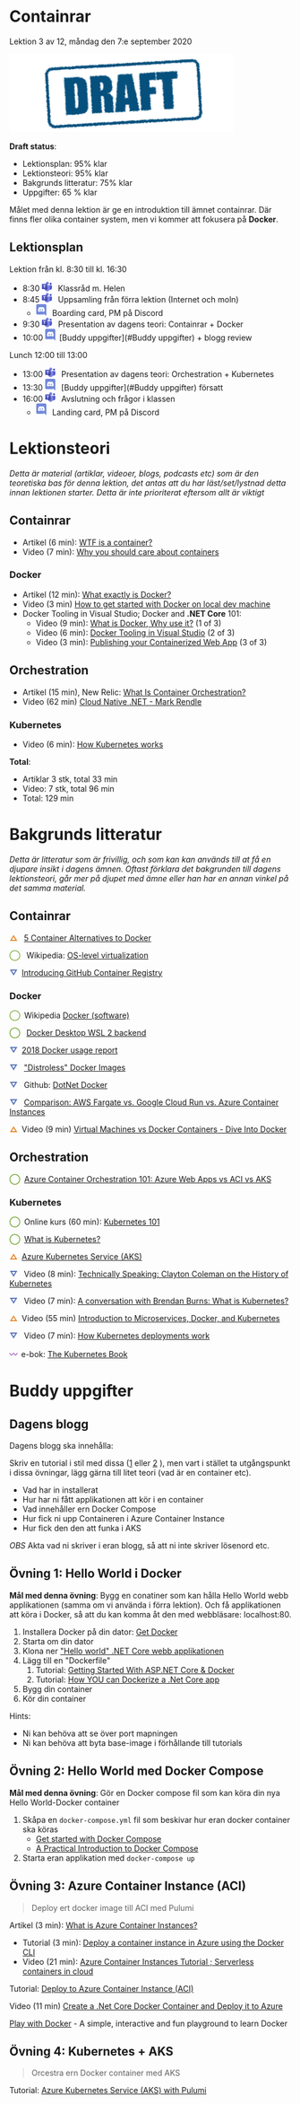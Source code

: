 # Containrar

Lektion 3 av 12, måndag den 7:e september 2020

![Draft](/assets/images/draft.png)

**Draft status**:

* Lektionsplan: 95% klar
* Lektionsteori: 95% klar
* Bakgrunds litteratur: 75% klar
* Uppgifter: 65 % klar

Målet med denna lektion är ge en introduktion till ämnet containrar. Där finns fler olika container system, men vi kommer att fokusera på **Docker**.

## Lektionsplan
Lektion från kl. 8:30 till kl. 16:30

* 8:30 <img style="margin-right:0.5em;" src="assets\images\teams18.png"/> Klassråd m. Helen
* 8:45 <img style="margin-right:0.5em;" src="assets\images\teams18.png"/> Uppsamling från förra lektion (Internet och moln)
  * <img style="margin-right:0.5em;" src="assets\images\discord18.png" alt="Discord"/> Boarding card, PM på Discord
* 9:30 <img style="margin-right:0.5em;" src="assets\images\teams18.png"/> Presentation av dagens teori: Containrar + Docker
* 10:00 <img style="margin-right:0.5em;" src="assets\images\discord18.png" alt="Discord"/>[Buddy uppgifter](#Buddy uppgifter) + blogg review

Lunch 12:00 till 13:00

* 13:00 <img style="margin-right:0.5em;" src="assets\images\teams18.png"/> Presentation av dagens teori: Orchestration + Kubernetes
* 13:30 <img style="margin-right:0.5em;" src="assets\images\discord18.png" alt="Discord"/> [Buddy uppgifter](#Buddy uppgifter) försatt
* 16:00 <img style="margin-right:0.5em;" src="assets\images\teams18.png"/> Avslutning och frågor i klassen
  * <img style="margin-right:0.5em;" src="assets\images\discord18.png" alt="Discord"/> Landing card, PM på Discord

# Lektionsteori
*Detta är material (artiklar, videoer, blogs, podcasts etc) som är den teoretiska bas för denna lektion, det antas att du har läst/set/lystnad detta innan lektionen starter. Detta är inte prioriterat eftersom allt är viktigt*

## Containrar

* Artikel (6 min): [WTF is a container?](https://techcrunch.com/2016/10/16/wtf-is-a-container)
* Video (7 min): [Why you should care about containers](https://www.youtube.com/watch?v=EUitQ8DaZW8)

### Docker

* Artikel (12 min): [What exactly is Docker?](https://medium.com/swlh/what-exactly-is-docker-1dd62e1fde38)
* Video (3 min) [How to get started with Docker on local dev machine](https://www.youtube.com/watch?v=Kx7mOgdr3Ro)
* Docker Tooling in Visual Studio; Docker and **.NET Core** 101:
  * Video (9 min): [What is Docker, Why use it?](https://www.youtube.com/watch?v=vmnvOITMoIg&list=PLdo4fOcmZ0oUvXP_Pt2zOgk8dTWagGs_P) (1 of 3)
  * Video (6 min): [Docker Tooling in Visual Studio](https://www.youtube.com/watch?v=k2sskhYEPkI&list=PLdo4fOcmZ0oUvXP_Pt2zOgk8dTWagGs_P)  (2 of 3) 
  * Video (3 min): [Publishing your Containerized Web App](https://www.youtube.com/watch?v=d7D0h9i-QCw&list=PLdo4fOcmZ0oUvXP_Pt2zOgk8dTWagGs_P)  (3 of 3)

## Orchestration

* Artikel (15 min), New Relic: [What Is Container Orchestration?](https://blog.newrelic.com/engineering/container-orchestration-explained/)
* Video (62 min) [Cloud Native .NET - Mark Rendle](https://www.youtube.com/watch?v=77Dk3vjVa9k)

### Kubernetes

* Video (6 min): [How Kubernetes works](https://www.youtube.com/watch?v=daVUONZqn88)

**Total**:

- Artiklar  3 stk, total 33 min
- Video: 7 stk, total 96 min
- Total: 129 min

# Bakgrunds litteratur

*Detta är litteratur som är frivillig, och som kan kan används till at få en djupare insikt i dagens ämnen. Oftast förklara det bakgrunden till dagens lektionsteori, går mer på djupet med ämne eller han har en annan vinkel på det samma material.*

## Containrar

<span style="color:#E78E35; font-weight: 900; margin-right:0.5em;">&#9651;</span> [5 Container Alternatives to Docker](https://containerjournal.com/topics/container-ecosystems/5-container-alternatives-to-docker/)

<span style="color:#7EAE42; font-weight: bolder; margin-right:0.5em;">&#9711;</span> Wikipedia: [OS-level virtualization](https://en.wikipedia.org/wiki/OS-level_virtualization)

<span style="color:#5874B9; font-weight: 900; margin-right:0.5em;">&#9661;</span>[Introducing GitHub Container Registry](https://github.blog/2020-09-01-introducing-github-container-registry/)

### Docker

<span style="color:#7EAE42; font-weight: bolder; margin-right:0.5em;">&#9711;</span>Wikipedia [Docker (software)](https://en.wikipedia.org/wiki/Docker_(software))

<span style="color:#7EAE42; font-weight: 900; margin-right:0.5em;">&#9711;</span> [Docker Desktop WSL 2 backend](https://docs.docker.com/docker-for-windows/wsl/)

<span style="color:#5874B9; font-weight: 900; margin-right:0.5em;">&#9661;</span>[2018 Docker usage report](https://sysdig.com/blog/2018-docker-usage-report/)

<span style="color:#5874B9; font-weight: 900; margin-right:0.5em;">&#9661;</span> ["Distroless" Docker Images](https://github.com/GoogleContainerTools/distroless)

<span style="color:#5874B9; font-weight: 900; margin-right:0.5em;">&#9661;</span> Github: [DotNet Docker](https://github.com/dotnet/dotnet-docker)

<span style="color:#5874B9; font-weight: 900; margin-right:0.5em;">&#9661;</span> [Comparison: AWS Fargate vs. Google Cloud Run vs. Azure Container Instances](https://thenewstack.io/comparison-aws-fargate-vs-google-cloud-run-vs-azure-container-instances/)

<span style="color:#E78E35; font-weight: 900; margin-right:0.5em;">&#9651;</span>Video (9 min) [Virtual Machines vs Docker Containers - Dive Into Docker](https://www.youtube.com/watch?v=TvnZTi_gaNc)

## Orchestration

<span style="color:#7EAE42; font-weight: 900; margin-right:0.5em;">&#9711;</span>[Azure Container Orchestration 101: Azure Web Apps vs ACI vs AKS](https://www.dragonspears.com/blog/azure-container-orchestration-101-azure-web-apps-vs-aci-vs-aks)

### Kubernetes

<span style="color:#7EAE42; font-weight: 900; margin-right:0.5em;">&#9711;</span>Online kurs (60 min): [Kubernetes 101](https://www.ibm.com/cloud/architecture/content/course/kubernetes-101/kubernetes-101)

<span style="color:#7EAE42; font-weight: 900; margin-right:0.5em;">&#9711;</span>[What is Kubernetes?](https://kubernetes.io/docs/concepts/overview/what-is-kubernetes/)

<span style="color:#E78E35; font-weight: 900; margin-right:0.5em;">&#9651;</span>[Azure Kubernetes Service (AKS)](https://docs.microsoft.com/en-us/azure/aks/intro-kubernetes)

<span style="color:#5874B9; font-weight: 900; margin-right:0.5em;">&#9661;</span> Video (8 min): [Technically Speaking: Clayton Coleman on the History of Kubernetes](https://www.youtube.com/watch?v=zUJTGqWZtq0)

<span style="color:#5874B9; font-weight: 900; margin-right:0.5em;">&#9661;</span> Video (7 min): [A conversation with Brendan Burns: What is Kubernetes?](https://www.youtube.com/watch?v=q1PcAawa4Bg)

<span style="color:#E78E35; font-weight: 900; margin-right:0.5em;">&#9651;</span>Video (55 min) [Introduction to Microservices, Docker, and Kubernetes](https://www.youtube.com/watch?v=1xo-0gCVhTU)

<span style="color:#5874B9; font-weight: 900; margin-right:0.5em;">&#9661;</span> Video (7 min): [How Kubernetes deployments work](https://www.youtube.com/watch?v=mNK14yXIZF4)

<span style="color:#9F58B9; font-weight: 900; margin-right:0.5em;">&#12336;</span>e-bok: [The Kubernetes Book](https://leanpub.com/thekubernetesbook)

# Buddy uppgifter

## Dagens blogg

Dagens blogg ska innehålla:

Skriv en tutorial i stil med dissa ([1](https://softchris.github.io/pages/dotnet-dockerize.html) eller [2](https://morioh.com/p/5414a74be39d) ), men vart i stället ta utgångspunkt i dissa övningar, lägg gärna till litet teori (vad är en container etc).

* Vad har in installerat
* Hur har ni fått applikationen att kör i en container
* Vad innehåller ern Docker Compose
* Hur fick ni upp Containeren i Azure Container Instance
* Hur fick den den att funka i AKS

*OBS* Akta vad ni skriver i eran blogg, så att ni inte skriver lösenord etc.

## Övning 1: Hello World i Docker

**Mål med denna övning**: Bygg en conatiner som kan hålla Hello World webb applikationen (samma om vi använda i förra lektion). Och få applikationen att köra i Docker, så att du kan komma åt den med webbläsare: localhost:80.

1. Installera Docker på din dator: [Get Docker](https://docs.docker.com/get-docker/)
2. Starta om din dator
3. Klona ner ["Hello world" .NET Core webb applikationen](https://github.com/skjohansen/SimpleWebHalloWorld) 
4. Lägg till en "Dockerfile"
   1. Tutorial: [Getting Started With ASP.NET Core & Docker](https://morioh.com/p/5414a74be39d) 
   2. Tutorial: [How YOU can Dockerize a .Net Core app](https://softchris.github.io/pages/dotnet-dockerize.html)
5. Bygg din container
6. Kör din container

Hints:

* Ni kan behöva att se över port mapningen
* Ni kan behöva att byta base-image i förhållande till tutorials

## Övning 2: Hello World med Docker Compose

**Mål med denna övning**: Gör en Docker compose fil som kan köra din nya Hello World-Docker container 

1. Skåpa en `docker-compose.yml` fil som beskivar hur eran docker container ska köras
	* [Get started with Docker Compose](https://docs.docker.com/compose/gettingstarted/)
	* [A Practical Introduction to Docker Compose](https://hackernoon.com/practical-introduction-to-docker-compose-d34e79c4c2b6)
2. Starta eran applikation med `docker-compose up`

## Övning 3: Azure Container Instance (ACI)

>  Deploy ert docker image till ACI med Pulumi

Artikel (3 min): [What is Azure Container Instances?](https://docs.microsoft.com/en-us/azure/container-instances/container-instances-overview)

* Tutorial (3 min): [Deploy a container instance in Azure using the Docker CLI](https://docs.microsoft.com/en-us/azure/container-instances/container-instances-quickstart-docker-cli)
* Video (21 min): [Azure Container Instances Tutorial ; Serverless containers in cloud](https://www.youtube.com/watch?v=jAWLQFi4USk)

Tutorial: [Deploy to Azure Container Instance (ACI)](https://www.pulumi.com/docs/tutorials/azure/container-webserver/)

Video (11 min) [Create a .Net Core Docker Container and Deploy it to Azure](https://www.youtube.com/watch?v=q8nXv56gWms)

[Play with Docker](https://labs.play-with-docker.com/) - A simple, interactive and fun playground to learn Docker

## Övning 4: Kubernetes + AKS

> Orcestra ern Docker container med AKS

Tutorial: [Azure Kubernetes Service (AKS) with Pulumi](https://www.pulumi.com/docs/tutorials/kubernetes/aks/)